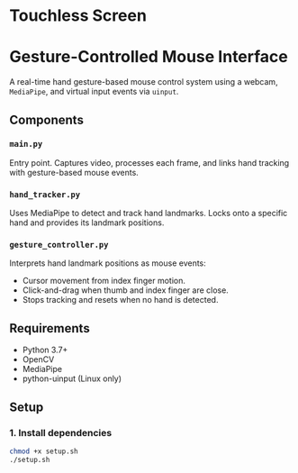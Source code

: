# Touchless Screen

# Gesture-Controlled Mouse Interface

A real-time hand gesture-based mouse control system using a webcam, `MediaPipe`, and virtual input events via `uinput`.

## Components

### `main.py`
Entry point. Captures video, processes each frame, and links hand tracking with gesture-based mouse events.

### `hand_tracker.py`
Uses MediaPipe to detect and track hand landmarks. Locks onto a specific hand and provides its landmark positions.

### `gesture_controller.py`
Interprets hand landmark positions as mouse events:
- Cursor movement from index finger motion.
- Click-and-drag when thumb and index finger are close.
- Stops tracking and resets when no hand is detected.

## Requirements
- Python 3.7+
- OpenCV
- MediaPipe
- python-uinput (Linux only)

## Setup

### 1. Install dependencies
```bash
chmod +x setup.sh
./setup.sh


